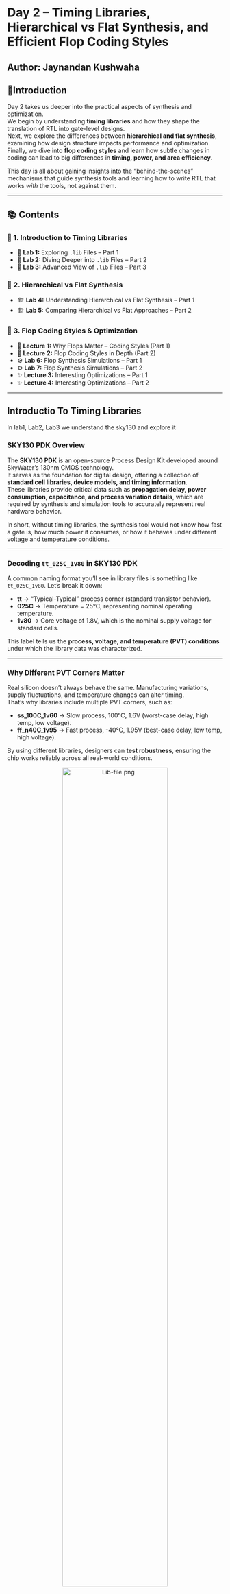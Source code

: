 # Day 2 – Timing Libraries, Hierarchical vs Flat Synthesis, and Efficient Flop Coding Styles
Author: Jaynandan Kushwaha  
 ---- 

## 📌Introduction
Day 2 takes us deeper into the practical aspects of synthesis and optimization.  
We begin by understanding **timing libraries** and how they shape the translation of RTL into gate-level designs.  
Next, we explore the differences between **hierarchical and flat synthesis**, examining how design structure impacts performance and optimization.  
Finally, we dive into **flop coding styles** and learn how subtle changes in coding can lead to big differences in **timing, power, and area efficiency**.  

This day is all about gaining insights into the “behind-the-scenes” mechanisms that guide synthesis tools and learning how to write RTL that works *with* the tools, not against them.

---

## 📚 Contents

### 🔹 1. Introduction to Timing Libraries
- 🧩 **Lab 1:** Exploring `.lib` Files – Part 1  
- 🧩 **Lab 2:** Diving Deeper into `.lib` Files – Part 2  
- 🧩 **Lab 3:** Advanced View of `.lib` Files – Part 3  

### 🔹 2. Hierarchical vs Flat Synthesis
- 🏗️ **Lab 4:** Understanding Hierarchical vs Flat Synthesis – Part 1  
- 🏗️ **Lab 5:** Comparing Hierarchical vs Flat Approaches – Part 2  

### 🔹 3. Flop Coding Styles & Optimization
- 🔄 **Lecture 1:** Why Flops Matter – Coding Styles (Part 1)  
- 🔄 **Lecture 2:** Flop Coding Styles in Depth (Part 2)  
- ⚙️ **Lab 6:** Flop Synthesis Simulations – Part 1  
- ⚙️ **Lab 7:** Flop Synthesis Simulations – Part 2  
- ✨ **Lecture 3:** Interesting Optimizations – Part 1  
- ✨ **Lecture 4:** Interesting Optimizations – Part 2  
---

## Introductio To Timing Libraries
In lab1, Lab2, Lab3 we understand the sky130 and explore it 
### SKY130 PDK Overview
The **SKY130 PDK** is an open-source Process Design Kit developed around SkyWater’s 130nm CMOS technology.  
It serves as the foundation for digital design, offering a collection of **standard cell libraries, device models, and timing information**.  
These libraries provide critical data such as **propagation delay, power consumption, capacitance, and process variation details**, which are required by synthesis and simulation tools to accurately represent real hardware behavior.  

In short, without timing libraries, the synthesis tool would not know how fast a gate is, how much power it consumes, or how it behaves under different voltage and temperature conditions.  

---

### Decoding `tt_025C_1v80` in SKY130 PDK
A common naming format you’ll see in library files is something like `tt_025C_1v80`. Let’s break it down:  

- **tt** → “Typical-Typical” process corner (standard transistor behavior).  
- **025C** → Temperature = 25°C, representing nominal operating temperature.  
- **1v80** → Core voltage of 1.8V, which is the nominal supply voltage for standard cells.  

This label tells us the **process, voltage, and temperature (PVT) conditions** under which the library data was characterized.  

---

### Why Different PVT Corners Matter
Real silicon doesn’t always behave the same. Manufacturing variations, supply fluctuations, and temperature changes can alter timing.  
That’s why libraries include multiple PVT corners, such as:  
- **ss_100C_1v60** → Slow process, 100°C, 1.6V (worst-case delay, high temp, low voltage).  
- **ff_n40C_1v95** → Fast process, -40°C, 1.95V (best-case delay, low temp, high voltage).  

By using different libraries, designers can **test robustness**, ensuring the chip works reliably across all real-world conditions.  

<div align="center">
  <img src="Images/Lib-file.png" alt="Lib-file.png" width="70%">
</div>
<div align="center">
  <img src="Images/Lecture1.png" alt="Lecture1.png" width="70%">
</div>
In this lecture they explain about Process Voltage and temprature how on these terms are important in silicon design work and this PVT tell how fast and slow our silicon will work 
---

In part 2 and 3 we discuss about verious information stored in .lib file technology used, volatge power leakage in cells and many more thing specially area how it differs on increasing cells in combinational ckt and about power leakage 

---

## Hierarchical vs Flat Synthesis

### Hierarchical Synthesis

**Overview:**  
Hierarchical synthesis is a design strategy where each module in the RTL is **synthesized individually**, maintaining the original hierarchy rather than flattening the design into a single block.

**Workflow:**  
Tools like **Yosys** handle each module separately. Using commands like `hierarchy`, the tool **maps out the structure of the design**, ensuring that module boundaries are preserved throughout the synthesis process.

**Benefits:**  
- **Speeds up synthesis** for large-scale designs by processing modules independently.  
- **Simplifies debugging**, as issues can be traced within individual modules.  
- **Supports modular design**, making it easier to integrate with other tools or IP blocks.

**Drawbacks:**  
- **Cross-module optimizations are limited**, which might reduce overall performance.  
- **Reports may require extra setup**, since hierarchical structures are not always captured automatically.
<div align="center">
  <img src="Images/Lecture2.png" alt="Lecture2.png" width="70%">
</div>
In this lecture they explain about multiple modules and how they work and how they will look after synthesis

#### Here is one exapmle we synthesis multipul module.v file and understand the synthesisation behind the tool

1. Start Yosys:
   ```shell
   yosys
   ```
2. Read Liberty library:
   ```shell
   read_liberty -lib ../lib/sky130_fd_sc_hd__tt_025C_1v80.lib
   ```
3. Read Verilog code:
   ```shell
   read_verilog multiple_modules.v
   ```
4. Synthesize:
   ```shell
   synth -top multiple_module
   ```
6. Technology mapping:
   ```shell
   abc -liberty ../lib/sky130_fd_sc_hd__tt_025C_1v80.lib
   ```
7. Visualize the gate-level netlist:
   ```shell
   show multiple_modules
   ```

<div align="center">
  <img src="Images/Multiple_Modules.png" alt="Multiple_Modules.png" width="70%">
</div>
8. for generating heir.v file:

 ```shell
  write_verilog multiple_modules_hier.v
   ```
<div align="center">
  <img src="Images/multiple_module.png" alt="multiple_module.png" width="70%">
</div>
with the help of this file we try to understand what we assumed or design by our logic is that correct or not 
after this we flatten the design and see that design here is output 
<div align="center">
  <img src="Images/multiple_module.png" alt="multiple_module.png" width="70%">
</div>

after comparing this we also see sub_module1 and submodule2 both submodule and see is they synthesise correct as sir explain in class 
<div align="center">
  <img src="Images/submodule1.png" alt="submodule1.png" width="70%">
</div>
<div align="center">
  <img src="Images/submodule2.png" alt="submodule2.png" width="70%">
</div>


## Simulation and Synthesis Workflow

### Icarus Verilog Simulation

dff_asyncres

1. **Compile:**
   ```shell
   iverilog dff_asyncres.v tb_dff_asyncres.v
   ```
2. **Run:**
   ```shell
   ./a.out
   ```
3. **View Waveform:**
   ```shell
   gtkwave tb_dff_asyncres.vcd
   ```
<div align="center">
  <img src="Images/lecture3.png" alt="lecture3.png" width="70%">
</div>
---

dff_asyncres_set

1. **Compile:**
   ```shell
   iverilog dff_asyncres_set.v tb_dff_asyncres_set.v
   ```
2. **Run:**
   ```shell
   ./a.out
   ```
3. **View Waveform:**
   ```shell
   gtkwave tb_dff_asyncres_set.vcd
   ```
<div align="center">
  <img src="Images/lecture3.png" alt="lecture3.png" width="70%">
</div>

dff_synchrous


1. **Compile:**
   ```shell
   iverilog dff_syncres.v tb_dff_syncres.v
   ```
2. **Run:**
   ```shell
   ./a.out
   ```
3. **View Waveform:**
   ```shell
   gtkwave tb_dff_syncres.vcd
   ```
<div align="center">
  <img src="Images/lecture3.png" alt="lecture3.png" width="70%">
</div>

